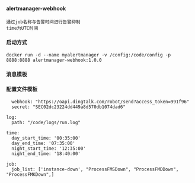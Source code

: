 #### alertmanager-webhook
```接收alertmanager消息，格式化后发送到钉钉机器人
通过job名称与告警时间进行告警抑制
time为UTC时间
```

#### 启动方式
```docker run -d --name myalertmanager -v /config:/code/config -p 8888:8888 alertmanager-webhook:1.0.0```

#### 消息模板

#### 配置文件模板
```robot:
  webhook: "https://oapi.dingtalk.com/robot/send?access_token=991f96"
  secret: "SEC02dc23224dd449a8d570db1074dad6"

log:
  path: "/code/logs/run.log"

time:
  day_start_time: '00:35:00'
  day_end_time: '07:35:00'
  night_start_time: '12:35:00'
  night_end_time: '18:40:00'

job:
  job_list: ['instance-down', "ProcessFMSDown", "ProcessFMDDown", "ProcessFMKDown",]
  ```
